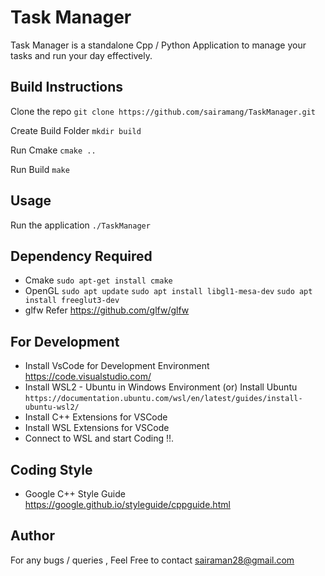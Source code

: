 # Task Manager
Task Manager is a standalone Cpp / Python Application to manage your tasks and run your day effectively.

## Build Instructions

Clone the repo 
`git clone https://github.com/sairamang/TaskManager.git`

Create Build Folder
`mkdir build`

Run Cmake
`cmake ..`

Run Build
`make`

## Usage
Run the application
`./TaskManager`

## Dependency Required
- Cmake 
    `sudo apt-get install cmake`
- OpenGL
    `sudo apt update`
     `sudo apt install libgl1-mesa-dev`
     `sudo apt install freeglut3-dev`
- glfw
    Refer https://github.com/glfw/glfw    

## For Development
- Install VsCode for Development Environment https://code.visualstudio.com/
- Install WSL2 - Ubuntu in Windows Environment (or) Install Ubuntu 
`https://documentation.ubuntu.com/wsl/en/latest/guides/install-ubuntu-wsl2/`
- Install C++ Extensions for VSCode 
- Install WSL Extensions for VSCode
- Connect to WSL and start Coding !!.

## Coding Style
- Google C++ Style Guide https://google.github.io/styleguide/cppguide.html

## Author
For any bugs / queries , Feel Free to contact sairaman28@gmail.com